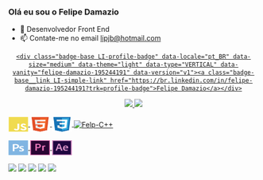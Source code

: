 ### Olá eu sou o Felipe Damazio

- 🔭 Desenvolvedor Front End 
- 📫 Contate-me no email lipjb@hotmail.com 
              
<div align="center">
  
  <a href=https://github.com/felipedamazio>
    
    <div class="badge-base LI-profile-badge" data-locale="pt_BR" data-size="medium" data-theme="light" data-type="VERTICAL" data-vanity="felipe-damazio-195244191" data-version="v1"><a class="badge-base__link LI-simple-link" href="https://br.linkedin.com/in/felipe-damazio-195244191?trk=profile-badge">Felipe Damazio</a></div>
    
  <img height="160em" src="https://github-readme-stats.vercel.app/api?username=felipedamazio&show_icons=true&theme=city_lights&include_all_commits=true&count_private=true"/>
  <img height="160em" src="https://github-readme-stats.vercel.app/api/top-langs/?username=felipedamazio&layout=compact&langs_count=7&theme=city_lights"/>
</div>
  <div style="display: inline_block"><br>
  <img align="center" alt="Felp-Js" height="30" width="40" src="https://raw.githubusercontent.com/devicons/devicon/master/icons/javascript/javascript-plain.svg"> 
  <img align="center" alt="Felp-HTML" height="30" width="40" src="https://raw.githubusercontent.com/devicons/devicon/master/icons/html5/html5-original.svg">
  <img align="center" alt="Felp-CSS" height="30" width="40" src="https://raw.githubusercontent.com/devicons/devicon/master/icons/css3/css3-original.svg">
  <img align="center" alt="Felp-C++" height="30" width="40" src="https://cdn.jsdelivr.net/gh/devicons/devicon/icons/cplusplus/cplusplus-original.svg">
          
  
 
</div>
 <div style="display: inline_block"><br>
  
  <img align="center" alt="Felp-Photoshop" height="30" width="40" src="https://raw.githubusercontent.com/devicons/devicon/master/icons/photoshop/photoshop-plain.svg">
  <img align="center" alt="Felp-Premiere" height="30" width="40" src="https://raw.githubusercontent.com/devicons/devicon/master/icons/premierepro/premierepro-original.svg">
   <img align="center" alt="Felp-afterefects" height="30" width="40" src="https://raw.githubusercontent.com/devicons/devicon/master/icons/aftereffects/aftereffects-original.svg">
   
   </div>
  <div style="display: inline_block"><br>
    <a href="https://www.linkedin.com/in/felipe-damazio-195244191/" target="_blank"><img src="https://img.shields.io/badge/-LinkedIn-%230077B5?style=for-the-badge&logo=linkedin&logoColor=white" target="_blank"></a>    
       <a href="https://www.youtube.com/c/FelpD" target="_blank"><img src="https://img.shields.io/badge/YouTube-FF0000?style=for-the-badge&logo=youtube&logoColor=white" target="_blank"></a>
    <a href="https://www.instagram.com/felipe.damazio/" target="_blank"><img src="https://img.shields.io/badge/-Instagram-%23E4405F?style=for-the-badge&logo=instagram&logoColor=white" target="_blank"></a>
    <a href="https://www.facebook.com/damaziofelp" target="_blank"><img src="https://img.shields.io/badge/Facebook_Gaming-005FED?style=for-the-badge&logo=facebook-gaming&logoColor=white" target="_blank"></a>    
 <a href = "mailto:lipjb@hotmail.com"><img src="https://img.shields.io/badge/-hotmail-%23333?style=for-the-badge&logo=gmail&logoColor=white" target="_blank"></a>
  
